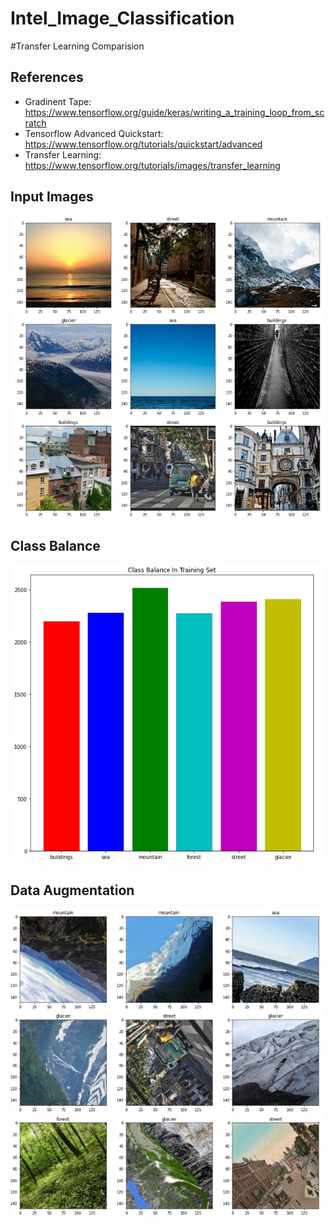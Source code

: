 # Intel_Image_Classification

#Transfer Learning Comparision 


## References
* Gradinent Tape: https://www.tensorflow.org/guide/keras/writing_a_training_loop_from_scratch
* Tensorflow Advanced Quickstart: https://www.tensorflow.org/tutorials/quickstart/advanced
* Transfer Learning: https://www.tensorflow.org/tutorials/images/transfer_learning

## Input Images
![alt_text](https://github.com/splAcharya/Intel_Image_Classification/blob/main/images/Input_Images.jpg)


## Class Balance
![alt_text](https://github.com/splAcharya/Intel_Image_Classification/blob/main/images/Class_Balance_Training.jpg)


## Data Augmentation
![alt_text](https://github.com/splAcharya/Intel_Image_Classification/blob/main/images/Augmented_Data.jpg)
